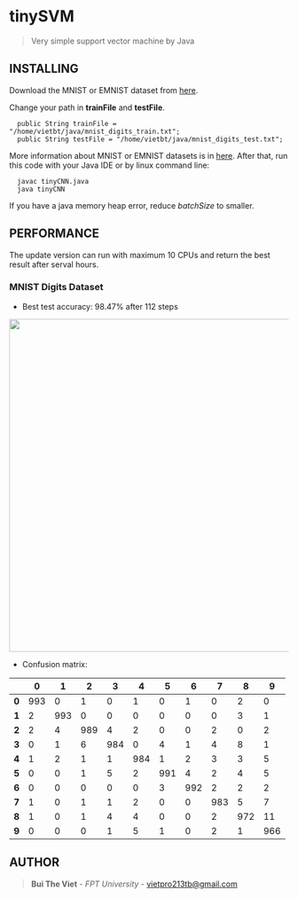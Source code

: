 # tinySVM
> Very simple support vector machine by Java
## INSTALLING
Download the MNIST or EMNIST dataset from [here](https://drive.google.com/drive/folders/10MfF2F5M40NxEFLSpaHWCMo4y8yEMivI?usp=sharing).

Change your path in **trainFile** and **testFile**. 
```
  public String trainFile = "/home/vietbt/java/mnist_digits_train.txt";
  public String testFile = "/home/vietbt/java/mnist_digits_test.txt";
```
More information about MNIST or EMNIST datasets is in [here](https://www.nist.gov/itl/iad/image-group/emnist-dataset). 
After that, run this code with your Java IDE or by linux command line:
```
  javac tinyCNN.java
  java tinyCNN
```
If you have a java memory heap error, reduce *batchSize* to smaller.
## PERFORMANCE
The update version can run with maximum 10 CPUs and return the best result after serval hours.

### MNIST Digits Dataset

* Best test accuracy: 98.47% after 112 steps

<p align="center"><img src="https://lh3.googleusercontent.com/riywUv3Z_yONW9q3gwCOAh7hs9rqXY55_AI7YyxJ7cyI46G3jx5nPks0tZTOtRT0wYe6fwqQe8s90KJJVZP-HFlPR2XeTw6nHZSbgUZraXklPYzw7R00EZNp2cKJpfKxOwk_T79sWA=w2400" width="600"></p>

* Confusion matrix:
  
| | 0 | 1 | 2 | 3 | 4 | 5 | 6 | 7 | 8 | 9 |
| --- | --- | --- | --- | --- | --- | --- | --- | --- | --- | --- |
| **0** | 993 | 0 | 1 | 0 | 1 | 0 | 1 | 0 | 2 | 0 | 
| **1** | 2 | 993 | 0 | 0 | 0 | 0 | 0 | 0 | 3 | 1 | 
| **2** | 2 | 4 | 989 | 4 | 2 | 0 | 0 | 2 | 0 | 2 | 
| **3** | 0 | 1 | 6 | 984 | 0 | 4 | 1 | 4 | 8 | 1 | 
| **4** | 1 | 2 | 1 | 1 | 984 | 1 | 2 | 3 | 3 | 5 | 
| **5** | 0 | 0 | 1 | 5 | 2 | 991 | 4 | 2 | 4 | 5 | 
| **6** | 0 | 0 | 0 | 0 | 0 | 3 | 992 | 2 | 2 | 2 | 
| **7** | 1 | 0 | 1 | 1 | 2 | 0 | 0 | 983 | 5 | 7 | 
| **8** | 1 | 0 | 1 | 4 | 4 | 0 | 0 | 2 | 972 | 11 | 
| **9** | 0 | 0 | 0 | 1 | 5 | 1 | 0 | 2 | 1 | 966 | 


## AUTHOR
> **Bui The Viet** - *FPT University* - vietpro213tb@gmail.com
